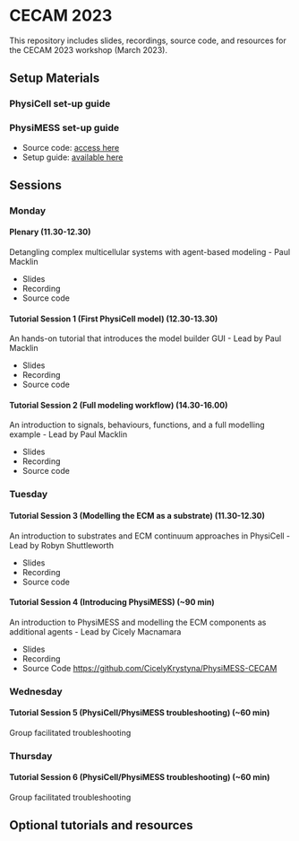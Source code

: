 # CECAM 2023 
This repository includes slides, recordings, source code, and resources for the CECAM 2023 workshop (March 2023). 

## Setup Materials 

### PhysiCell set-up guide

### PhysiMESS set-up guide
* Source code: [access here](https://github.com/CicelyKrystyna/PhysiMESS-CECAM)
* Setup guide: [available here](https://github.com/CicelyKrystyna/PhysiMESS-CECAM/raw/main/setup/PhysiMESS_Model_Builder.pdf)

## Sessions 

### Monday

#### Plenary (11.30-12.30)
Detangling complex multicellular systems with agent-based modeling - Paul Macklin 
* Slides 
* Recording 
* Source code 

#### Tutorial Session 1 (First PhysiCell model) (12.30-13.30)
An hands-on tutorial that introduces the model builder GUI - Lead by Paul Macklin
* Slides 
* Recording 
* Source code 

#### Tutorial Session 2 (Full modeling workflow) (14.30-16.00)
An introduction to signals, behaviours, functions, and a full modelling example - Lead by Paul Macklin 
* Slides 
* Recording 
* Source code 

### Tuesday

#### Tutorial Session 3 (Modelling the ECM as a substrate) (11.30-12.30)
An introduction to substrates and ECM continuum approaches in PhysiCell - Lead by Robyn Shuttleworth
* Slides 
* Recording 
* Source code 

#### Tutorial Session 4 (Introducing PhysiMESS) (~90 min)
An introduction to PhysiMESS and modelling the ECM components as additional agents - Lead by Cicely Macnamara 
* Slides 
* Recording 
* Source Code https://github.com/CicelyKrystyna/PhysiMESS-CECAM

### Wednesday

#### Tutorial Session 5 (PhysiCell/PhysiMESS troubleshooting) (~60 min)
Group facilitated troubleshooting

### Thursday

#### Tutorial Session 6 (PhysiCell/PhysiMESS troubleshooting) (~60 min)
Group facilitated troubleshooting


## Optional tutorials and resources 

